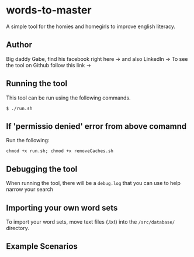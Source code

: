 words-to-master
======================

A simple tool for the homies and homegirls to improve english literacy. 

## Author
Big daddy Gabe, find his facebook right here ->
and also LinkedIn -> 
To see the tool on Github follow this link -> 

## Running the tool
This tool can be run using the following commands.
```
$ ./run.sh
```

## If 'permissio denied' error from above comamnd
Run the following:
```
chmod +x run.sh; chmod +x removeCaches.sh
```

## Debugging the tool
When running the tool, there will be a `debug.log` that you can use to help narrow your search 

## Importing your own word sets
To import your word sets, move text files (.txt) into the `/src/database/` directory.

## Example Scenarios
